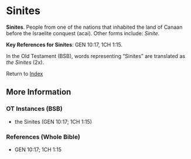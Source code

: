 # Sinites
**Sinites**. 
People from one of the nations that inhabited the land of Canaan before the Israelite conquest (acai). 
Other forms include: 
*Sinite*. 


**Key References for Sinites**: 
GEN 10:17, 1CH 1:15. 


In the Old Testament (BSB), words representing “Sinites” are translated as 
*the Sinites* (2x). 




Return to [Index](00-Index.md)

## More Information

### OT Instances (BSB)

* the Sinites (GEN 10:17; 1CH 1:15)



### References (Whole Bible)

* GEN 10:17; 1CH 1:15



